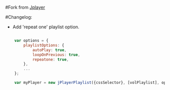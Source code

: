 #Fork from <a href="https://github.com/happyworm/jPlayer">Jplayer</a>

#Changelog:
* Add 'repeat one' playlist option.

``` javascript

	var options = {
		playlistOptions: {
			autoPlay: true,
			loopOnPrevious: true,
			repeatone: true,
		},
		...
	};

	var myPlayer = new jPlayerPlaylist({cssSelector}, [volPlaylist], options);
```